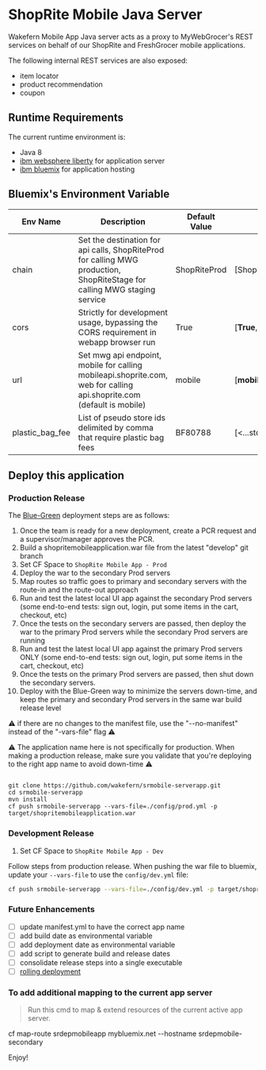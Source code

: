 # ShopRite Mobile Java Server

Wakefern Mobile App Java server acts as a proxy to MyWebGrocer's REST services on behalf of our ShopRite and FreshGrocer mobile applications. 

The following internal REST services are also exposed: 
- item locator
- product recommendation
- coupon 

## Runtime Requirements

The current runtime environment is:
- Java 8
- [ibm websphere liberty](https://github.com/wakefern/ibm-websphere-liberty-buildpack) for application server
- [ibm bluemix](https://www.ibm.com/cloud-computing/bluemix/node/4471) for application hosting

## Bluemix's Environment Variable
| Env Name   | Description                                                                                                                                                                                                                                                                                                                                                                                                        | Default Value | Possible Values                                                           |
|------------|--------------------------------------------------------------------------------------------------------------------------------------------------------------------------------------------------------------------------------------------------------------------------------------------------------------------------------------------------------------------------------------------------------------------|---------------|---------------------------------------------------------------------------|
| chain      | Set the destination for api calls, ShopRiteProd for calling MWG production, ShopRiteStage for calling MWG staging service                                                                                                                                                                                                                                                                                          | ShopRiteProd  | [ShopRiteProd,ShopRiteStage,FreshGrocerStage,FreshGrocerProd] |
| cors       | Strictly for development usage, bypassing the CORS requirement in webapp browser run                                                                                                                                                                                                                                                                                                                               | True          | [**True**, False]                                                         |
| url        | Set mwg api endpoint, mobile for calling mobileapi.shoprite.com, web for calling api.shoprite.com (default is mobile)                                                                                                                                                                                                                                                                                              | mobile        | [**mobile**, web]                                                         |                                                       |
| plastic_bag_fee | List of pseudo store ids delimited by comma that require plastic bag fees | BF80788 | [<...store_id>] |

## Deploy this application

### Production Release

The [Blue-Green](https://docs.cloudfoundry.org/devguide/deploy-apps/blue-green.html) deployment steps are as follows:

1. Once the team is ready for a new deployment, create a PCR request and a supervisor/manager approves the PCR.
1. Build a shopritemobileapplication.war file from the latest "develop" git branch 
1. Set CF Space to `ShopRite Mobile App - Prod`
1. Deploy the war to the secondary Prod servers
1. Map routes so traffic goes to primary and secondary servers with the route-in and the route-out approach
1. Run and test the latest local UI app against the secondary Prod servers (some end-to-end tests: sign out, login, put some items in the cart, checkout, etc)
1. Once the tests on the secondary servers are passed, then deploy the war to the primary Prod servers while the secondary Prod servers are running
1. Run and test the latest local UI app against the primary Prod servers ONLY (some end-to-end tests: sign out, login, put some items in the cart, checkout, etc)
1. Once the tests on the primary Prod servers are passed, then shut down the secondary servers.
1. Deploy with the Blue-Green way to minimize the servers down-time, and keep the primary and secondary Prod servers in the same war build release level

:warning: if there are no changes to the manifest file, use the "--no-manifest" instead of the "-vars-file" flag :warning:

:warning: The application name here is not specifically for production. When making a production release, make sure you validate that you're deploying to the right app name to avoid down-time :warning:

```

git clone https://github.com/wakefern/srmobile-serverapp.git
cd srmobile-serverapp
mvn install
cf push srmobile-serverapp --vars-file=./config/prod.yml -p target/shopritemobileapplication.war
```



### Development Release

1. Set CF Space to `ShopRite Mobile App - Dev`

Follow steps from production release. When pushing the war file to bluemix, update your `--vars-file` to use the ```config/dev.yml``` file:

```sh
cf push srmobile-serverapp --vars-file=./config/dev.yml -p target/shopritemobileapplication.war
```

### Future Enhancements

- [ ] update manifest.yml to have the correct app name
- [ ] add build date as environmental variable
- [ ] add deployment date as environmental variable
- [ ] add script to generate build and release dates
- [ ] consolidate release steps into a single executable
- [ ] [rolling deployment](https://docs.cloudfoundry.org/devguide/deploy-apps/rolling-deploy.html)

### To add additional mapping to the current app server

> Run this cmd to map & extend resources of the current active app server.

cf map-route srdepmobileapp mybluemix.net --hostname srdepmobile-secondary

Enjoy!
